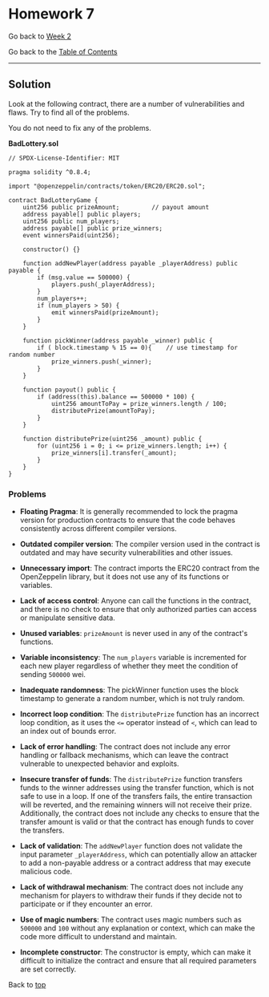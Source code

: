 # Homework 7

Go back to [Week 2](/Week%202/week-2-homeworks-solutions.md)

Go back to the [Table of Contents](/README.md)

---

## Solution

Look at the following contract, there are a number of vulnerabilities and flaws. Try to find all of the problems.

You do not need to fix any of the problems.

**BadLottery.sol**

```sol
// SPDX-License-Identifier: MIT

pragma solidity ^0.8.4;

import "@openzeppelin/contracts/token/ERC20/ERC20.sol";

contract BadLotteryGame {
    uint256 public prizeAmount;         // payout amount
    address payable[] public players;    
    uint256 public num_players;        
    address payable[] public prize_winners; 
    event winnersPaid(uint256);

    constructor() {}

    function addNewPlayer(address payable _playerAddress) public payable {
        if (msg.value == 500000) {
            players.push(_playerAddress);
        }
        num_players++;
        if (num_players > 50) {
            emit winnersPaid(prizeAmount);
        }
    }

    function pickWinner(address payable _winner) public {
        if ( block.timestamp % 15 == 0){    // use timestamp for random number
            prize_winners.push(_winner);
        }          
    }

    function payout() public {
        if (address(this).balance == 500000 * 100) {
            uint256 amountToPay = prize_winners.length / 100;
            distributePrize(amountToPay);
        }
    }

    function distributePrize(uint256 _amount) public {
        for (uint256 i = 0; i <= prize_winners.length; i++) {
            prize_winners[i].transfer(_amount);
        }
    }
}
```

### Problems

- **Floating Pragma**: It is generally recommended to lock the pragma version for production contracts to ensure that the code behaves consistently across different compiler versions. 

- **Outdated compiler version**: The compiler version used in the contract is outdated and may have security vulnerabilities and other issues.

- **Unnecessary import**: The contract imports the ERC20 contract from the OpenZeppelin library, but it does not use any of its functions or variables.

- **Lack of access control**: Anyone can call the functions in the contract, and there is no check to ensure that only authorized parties can access or manipulate sensitive data.

- **Unused variables**: `prizeAmount` is never used in any of the contract's functions.

- **Variable inconsistency**: The `num_players` variable is incremented for each new player regardless of whether they meet the condition of sending `500000` wei.

- **Inadequate randomness**: The pickWinner function uses the block timestamp to generate a random number, which is not truly random.

- **Incorrect loop condition**: The `distributePrize` function has an incorrect loop condition, as it uses the `<=` operator instead of `<`, which can lead to an index out of bounds error.

- **Lack of error handling**: The contract does not include any error handling or fallback mechanisms, which can leave the contract vulnerable to unexpected behavior and exploits.

- **Insecure transfer of funds**: The `distributePrize` function transfers funds to the winner addresses using the transfer function, which is not safe to use in a loop. If one of the transfers fails, the entire transaction will be reverted, and the remaining winners will not receive their prize. Additionally, the contract does not include any checks to ensure that the transfer amount is valid or that the contract has enough funds to cover the transfers.

- **Lack of validation**: The `addNewPlayer` function does not validate the input parameter `_playerAddress`, which can potentially allow an attacker to add a non-payable address or a contract address that may execute malicious code.

- **Lack of withdrawal mechanism**: The contract does not include any mechanism for players to withdraw their funds if they decide not to participate or if they encounter an error.

- **Use of magic numbers**: The contract uses magic numbers such as `500000` and `100` without any explanation or context, which can make the code more difficult to understand and maintain.

- **Incomplete constructor**: The constructor is empty, which can make it difficult to initialize the contract and ensure that all required parameters are set correctly.

Back to [top](#homework-7)

